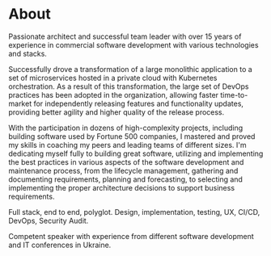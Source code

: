 # About

Passionate architect and successful team leader with over 15 years of experience in commercial software development with various technologies and stacks.
 
Successfully drove a transformation of a large monolithic application to a set of microservices hosted in a private cloud with Kubernetes orchestration. As a result of this transformation, the large set of DevOps practices has been adopted in the organization, allowing faster time-to-market for independently releasing features and functionality updates, providing better agility and higher quality of the release process.

With the participation in dozens of high-complexity projects, including building software used by Fortune 500 companies, I mastered and proved my skills in coaching my peers and leading teams of different sizes. I'm dedicating myself fully to building great software, utilizing and implementing the best practices in various aspects of the software development and maintenance process, from the lifecycle management, gathering and documenting requirements, planning and forecasting, to selecting and implementing the proper architecture decisions to support business requirements.

Full stack, end to end, polyglot. Design, implementation, testing, UX, CI/CD, DevOps, Security Audit.

Competent speaker with experience from different software development and IT conferences in Ukraine.

